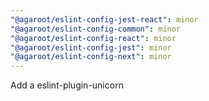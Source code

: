 ```yaml
---
"@agaroot/eslint-config-jest-react": minor
"@agaroot/eslint-config-common": minor
"@agaroot/eslint-config-react": minor
"@agaroot/eslint-config-jest": minor
"@agaroot/eslint-config-next": minor
---
```


Add a eslint-plugin-unicorn
